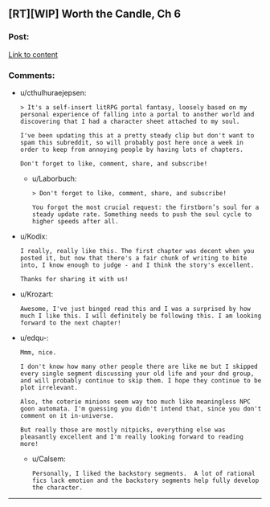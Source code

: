 ## [RT][WIP] Worth the Candle, Ch 6

### Post:

[Link to content](http://archiveofourown.org/works/11478249/chapters/25980909)

### Comments:

- u/cthulhuraejepsen:
  ```
  > It's a self-insert litRPG portal fantasy, loosely based on my personal experience of falling into a portal to another world and discovering that I had a character sheet attached to my soul.

  I've been updating this at a pretty steady clip but don't want to spam this subreddit, so will probably post here once a week in order to keep from annoying people by having lots of chapters.

  Don't forget to like, comment, share, and subscribe!
  ```

  - u/Laborbuch:
    ```
    > Don't forget to like, comment, share, and subscribe!

    You forgot the most crucial request: the firstborn’s soul for a steady update rate. Something needs to push the soul cycle to higher speeds after all.
    ```

- u/Kodix:
  ```
  I really, really like this. The first chapter was decent when you posted it, but now that there's a fair chunk of writing to bite into, I know enough to judge - and I think the story's excellent.

  Thanks for sharing it with us!
  ```

- u/Krozart:
  ```
  Awesome, I've just binged read this and I was a surprised by how much I like this. I will definitely be following this. I am looking forward to the next chapter!
  ```

- u/edqu-:
  ```
  Mmm, nice.

  I don't know how many other people there are like me but I skipped every single segment discussing your old life and your dnd group, and will probably continue to skip them. I hope they continue to be plot irrelevant.

  Also, the coterie minions seem way too much like meaningless NPC goon automata. I'm guessing you didn't intend that, since you don't comment on it in-universe.

  But really those are mostly nitpicks, everything else was pleasantly excellent and I'm really looking forward to reading more!
  ```

  - u/Calsem:
    ```
    Personally, I liked the backstory segments.  A lot of rational fics lack emotion and the backstory segments help fully develop the character.
    ```

---

